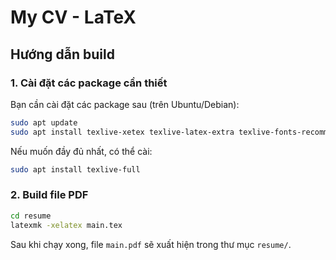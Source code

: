# My CV - LaTeX

## Hướng dẫn build

### 1. Cài đặt các package cần thiết
Bạn cần cài đặt các package sau (trên Ubuntu/Debian):

```bash
sudo apt update
sudo apt install texlive-xetex texlive-latex-extra texlive-fonts-recommended latexmk fonts-font-awesome
```

Nếu muốn đầy đủ nhất, có thể cài:
```bash
sudo apt install texlive-full
```

### 2. Build file PDF

```bash
cd resume
latexmk -xelatex main.tex
```

Sau khi chạy xong, file `main.pdf` sẽ xuất hiện trong thư mục `resume/`.
